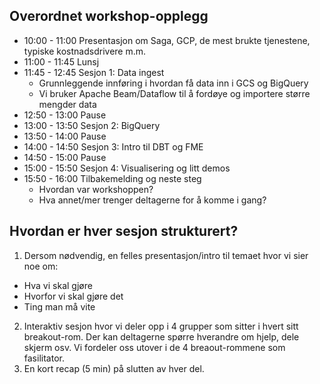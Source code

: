 
## Overordnet workshop-opplegg

- 10:00 - 11:00 Presentasjon om Saga, GCP, de mest brukte tjenestene, typiske kostnadsdrivere m.m.
- 11:00 - 11:45 Lunsj
- 11:45 - 12:45 Sesjon 1: Data ingest
  - Grunnleggende innføring i hvordan få data inn i GCS og BigQuery
  - Vi bruker Apache Beam/Dataflow til å fordøye og importere større mengder data
- 12:50 - 13:00 Pause
- 13:00 - 13:50 Sesjon 2: BigQuery
- 13:50 - 14:00 Pause
- 14:00 - 14:50 Sesjon 3: Intro til DBT og FME
- 14:50 - 15:00 Pause
- 15:00 - 15:50 Sesjon 4: Visualisering og litt demos
- 15:50 - 16:00 Tilbakemelding og neste steg
  - Hvordan var workshoppen?
  - Hva annet/mer trenger deltagerne for å komme i gang?

## Hvordan er hver sesjon strukturert?

1. Dersom nødvendig, en felles presentasjon/intro til temaet hvor vi sier noe om:
  - Hva vi skal gjøre
  - Hvorfor vi skal gjøre det
  - Ting man må vite
2. Interaktiv sesjon hvor vi deler opp i 4 grupper som sitter i hvert sitt breakout-rom. Der kan deltagerne spørre hverandre om hjelp, dele skjerm osv. Vi fordeler oss utover i de 4 breaout-rommene som fasilitator.
3. En kort recap (5 min) på slutten av hver del.

